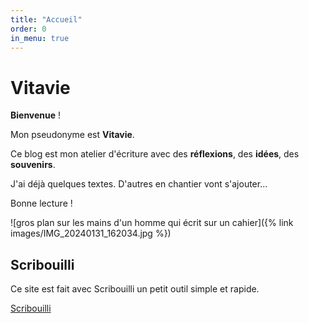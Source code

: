 ```yaml
---
title: "Accueil"
order: 0
in_menu: true
---
```

# Vitavie

**Bienvenue** !

Mon pseudonyme est **Vitavie**.

Ce blog est mon atelier d'écriture avec des **réflexions**, des **idées**, des **souvenirs**.

J'ai déjà quelques textes. D'autres  en chantier vont s'ajouter... 

Bonne lecture ! 

![gros plan sur les mains d'un homme qui écrit sur un cahier]({% link images/IMG_20240131_162034.jpg %})

## Scribouilli

Ce site est fait avec Scribouilli un petit outil simple et rapide.

[Scribouilli](https://scribouilli.github.io/scribouilli) 